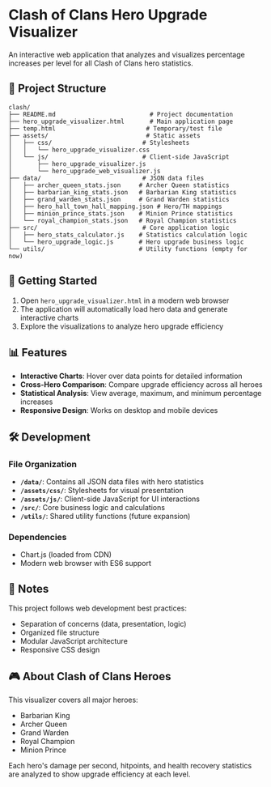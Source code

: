 # Clash of Clans Hero Upgrade Visualizer

An interactive web application that analyzes and visualizes percentage increases per level for all Clash of Clans hero statistics.

## 📁 Project Structure

```
clash/
├── README.md                          # Project documentation
├── hero_upgrade_visualizer.html       # Main application page
├── temp.html                         # Temporary/test file
├── assets/                           # Static assets
│   ├── css/                         # Stylesheets
│   │   └── hero_upgrade_visualizer.css
│   └── js/                          # Client-side JavaScript
│       ├── hero_upgrade_visualizer.js
│       └── hero_upgrade_web_visualizer.js
├── data/                            # JSON data files
│   ├── archer_queen_stats.json     # Archer Queen statistics
│   ├── barbarian_king_stats.json   # Barbarian King statistics
│   ├── grand_warden_stats.json     # Grand Warden statistics
│   ├── hero_hall_town_hall_mapping.json # Hero/TH mappings
│   ├── minion_prince_stats.json    # Minion Prince statistics
│   └── royal_champion_stats.json   # Royal Champion statistics
├── src/                             # Core application logic
│   ├── hero_stats_calculator.js    # Statistics calculation logic
│   └── hero_upgrade_logic.js       # Hero upgrade business logic
└── utils/                          # Utility functions (empty for now)
```

## 🚀 Getting Started

1. Open `hero_upgrade_visualizer.html` in a modern web browser
2. The application will automatically load hero data and generate interactive charts
3. Explore the visualizations to analyze hero upgrade efficiency

## 📊 Features

- **Interactive Charts**: Hover over data points for detailed information
- **Cross-Hero Comparison**: Compare upgrade efficiency across all heroes
- **Statistical Analysis**: View average, maximum, and minimum percentage increases
- **Responsive Design**: Works on desktop and mobile devices

## 🛠️ Development

### File Organization

- **`/data/`**: Contains all JSON data files with hero statistics
- **`/assets/css/`**: Stylesheets for visual presentation
- **`/assets/js/`**: Client-side JavaScript for UI interactions
- **`/src/`**: Core business logic and calculations
- **`/utils/`**: Shared utility functions (future expansion)

### Dependencies

- Chart.js (loaded from CDN)
- Modern web browser with ES6 support

## 📝 Notes

This project follows web development best practices:
- Separation of concerns (data, presentation, logic)
- Organized file structure
- Modular JavaScript architecture
- Responsive CSS design

## 🎮 About Clash of Clans Heroes

This visualizer covers all major heroes:
- Barbarian King
- Archer Queen
- Grand Warden
- Royal Champion
- Minion Prince

Each hero's damage per second, hitpoints, and health recovery statistics are analyzed to show upgrade efficiency at each level.
